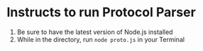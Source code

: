 # Instructs to run Protocol Parser

1. Be sure to have the latest version of Node.js installed
2. While in the directory, run `node proto.js` in your Terminal